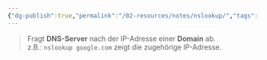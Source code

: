 ```yaml
---
{"dg-publish":true,"permalink":"/02-resources/notes/nslookup/","tags":["linux/command","windows/command"],"updated":"2025-03-24T21:05:38.000+01:00"}
---
```


>Fragt **DNS-Server** nach der IP-Adresse einer **Domain** ab.  
z.B.: `nslookup google.com` zeigt die zugehörige IP-Adresse.